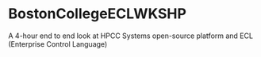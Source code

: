 # BostonCollegeECLWKSHP
A 4-hour end to end look at HPCC Systems open-source platform and ECL (Enterprise Control Language)
